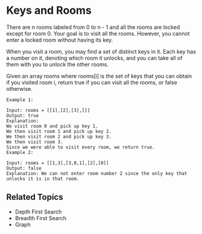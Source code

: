# Keys and Rooms

There are n rooms labeled from 0 to n - 1 and all the rooms are locked except for room 0. Your goal is to visit all the
rooms. However, you cannot enter a locked room without having its key.

When you visit a room, you may find a set of distinct keys in it. Each key has a number on it, denoting which room it
unlocks, and you can take all of them with you to unlock the other rooms.

Given an array rooms where rooms[i] is the set of keys that you can obtain if you visited room i, return true if you can
visit all the rooms, or false otherwise.

```plain
Example 1:

Input: rooms = [[1],[2],[3],[]]
Output: true
Explanation: 
We visit room 0 and pick up key 1.
We then visit room 1 and pick up key 2.
We then visit room 2 and pick up key 3.
We then visit room 3.
Since we were able to visit every room, we return true.
Example 2:

Input: rooms = [[1,3],[3,0,1],[2],[0]]
Output: false
Explanation: We can not enter room number 2 since the only key that unlocks it is in that room.
```

## Related Topics

- Depth First Search
- Breadth First Search
- Graph
